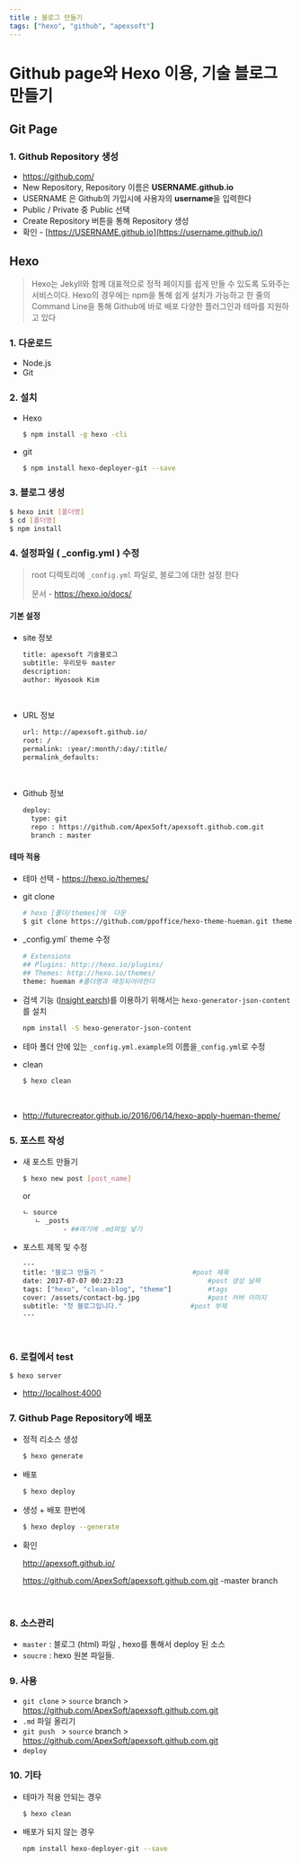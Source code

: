 ```yaml
---
title : 블로그 만들기
tags: ["hexo", "github", "apexsoft"] 
---
```




# Github page와 Hexo 이용, 기술 블로그 만들기



## Git Page

### 1. Github Repository 생성

* https://github.com/
* New Repository, Repository 이름은 **USERNAME.github.io**
* USERNAME 은 Github의 가입시에 사용자의 **username**을 입력한다
* Public / Private 중 Public 선택
* Create Repository 버튼을 통해 Repository 생성
* 확인 -  [https://USERNAME.github.io](https://username.github.io/)




## Hexo

> Hexo는 Jekyll와 함께 대표적으로 정적 페이지를 쉽게 만들 수 있도록 도와주는 서비스이다.
> Hexo의 경우에는 npm을 통해 쉽게 설치가 가능하고 한 줄의 Command Line을 통해 Github에 바로 배포 
> 다양한 플러그인과 테마를 지원하고 있다





### 1. 다운로드

- Node.js
- Git

### 2. 설치

* Hexo

  ```bash node.js
  $ npm install -g hexo -cli
  ```

* git 

  ```bash node.js
  $ npm install hexo-deployer-git --save
  ```



### 3. 블로그 생성

```bash bash 
$ hexo init [폴더명]
$ cd [폴더명]
$ npm install
```



### 4. 설정파일 ( _config.yml ) 수정

> root 디렉토리에 `_config.yml`  파일로, 블로그에 대한 설정 한다 
>
> 문서 - <https://hexo.io/docs/>



#### 기본 설정

* site 정보

  ```bash _config.yml
  title: apexsoft 기술블로그 
  subtitle: 우리모두 master
  description:
  author: Hyosook Kim
  ```

  ​

* URL 정보

  ```bash _config.yml
  url: http://apexsoft.github.io/
  root: /
  permalink: :year/:month/:day/:title/
  permalink_defaults:
  ```

  ​

* Github 정보

  ```bash _config.yml
  deploy:
    type: git
    repo : https://github.com/ApexSoft/apexsoft.github.com.git
    branch : master 
  ```



#### 테마 적용

* 테마 선택 - <https://hexo.io/themes/> 


* git clone

  ```bash bash
  # hexo [폴더/themes]에  다운
  $ git clone https://github.com/ppoffice/hexo-theme-hueman.git themes/hueman
  ```

* _config.yml`  theme 수정

  ```bash
  # Extensions
  ## Plugins: http://hexo.io/plugins/
  ## Themes: http://hexo.io/themes/
  theme: hueman #폴더명과 매칭되어야한다
  ```

* 검색 기능 ([Insight earch](https://github.com/ppoffice/hexo-theme-hueman/wiki/Search#insight-search))를 이용하기 위해서는 `hexo-generator-json-content`를 설치

  ```bash bash
  npm install -S hexo-generator-json-content
  ```

* 테마 폴더 안에 있는 `_config.yml.example`의 이름을`_config.yml`로 수정

* clean

  ```bash bash
  $ hexo clean
  ```

  ​

* http://futurecreator.github.io/2016/06/14/hexo-apply-hueman-theme/

### 5. 포스트 작성

* 새 포스트 만들기

  ```bash bash
  $ hexo new post [post_name]
  ```

  or

  ```bash
  ㄴ source
     ㄴ _posts
            - ##여기에 .md파일 넣기
  ```

* 포스트 제목 및 수정

  ```bash
  ---
  title: "블로그 만들기 "       			     #post 제목
  date: 2017-07-07 00:23:23                     #post 생성 날짜
  tags: ["hexo", "clean-blog", "theme"]         #tags
  cover: /assets/contact-bg.jpg                 #post 커버 이미지
  subtitle: "첫 블로그입니다."        			#post 부제
  ---
  ```

  ​

### 6. 로컬에서 test

```bash bash
$ hexo server
```

- [http://localhost:4000](http://localhost:4000/)



### 7. Github Page Repository에 배포

* 정적 리소스 생성

  ```bash bash
  $ hexo generate
  ```

* 배포

  ```bash bash
  $ hexo deploy
  ```

* 생성 + 배포 한번에

  ```bash bash
  $ hexo deploy --generate
  ```

* 확인 

  <http://apexsoft.github.io/>

  https://github.com/ApexSoft/apexsoft.github.com.git  -master branch 

  ​

### 8. 소스관리

* `master` :  블로그 (html) 파일 , hexo를 통해서  deploy 된 소스
* `soucre` :  hexo 원본 파일들.



### 9. 사용

* `git clone`    > `source` branch  > https://github.com/ApexSoft/apexsoft.github.com.git 
* `.md`  파일 올리기
* `git push ` > `source` branch  > https://github.com/ApexSoft/apexsoft.github.com.git 
* `deploy` 



### 10. 기타

* 테마가 적용 안되는 경우

  ```bash bash
  $ hexo clean
  ```

* 배포가 되지 않는 경우

  ```bash bash
  npm install hexo-deployer-git --save
  ```

  ​

  ​







